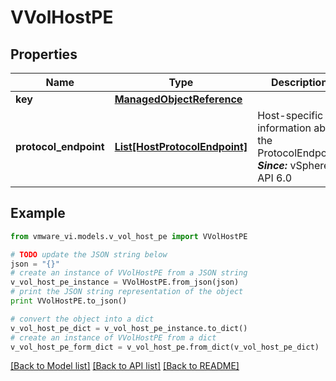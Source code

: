 # VVolHostPE


## Properties
Name | Type | Description | Notes
------------ | ------------- | ------------- | -------------
**key** | [**ManagedObjectReference**](ManagedObjectReference.md) |  | 
**protocol_endpoint** | [**List[HostProtocolEndpoint]**](HostProtocolEndpoint.md) | Host-specific information about the ProtocolEndpoint.  ***Since:*** vSphere API 6.0  | 

## Example

```python
from vmware_vi.models.v_vol_host_pe import VVolHostPE

# TODO update the JSON string below
json = "{}"
# create an instance of VVolHostPE from a JSON string
v_vol_host_pe_instance = VVolHostPE.from_json(json)
# print the JSON string representation of the object
print VVolHostPE.to_json()

# convert the object into a dict
v_vol_host_pe_dict = v_vol_host_pe_instance.to_dict()
# create an instance of VVolHostPE from a dict
v_vol_host_pe_form_dict = v_vol_host_pe.from_dict(v_vol_host_pe_dict)
```
[[Back to Model list]](../README.md#documentation-for-models) [[Back to API list]](../README.md#documentation-for-api-endpoints) [[Back to README]](../README.md)



